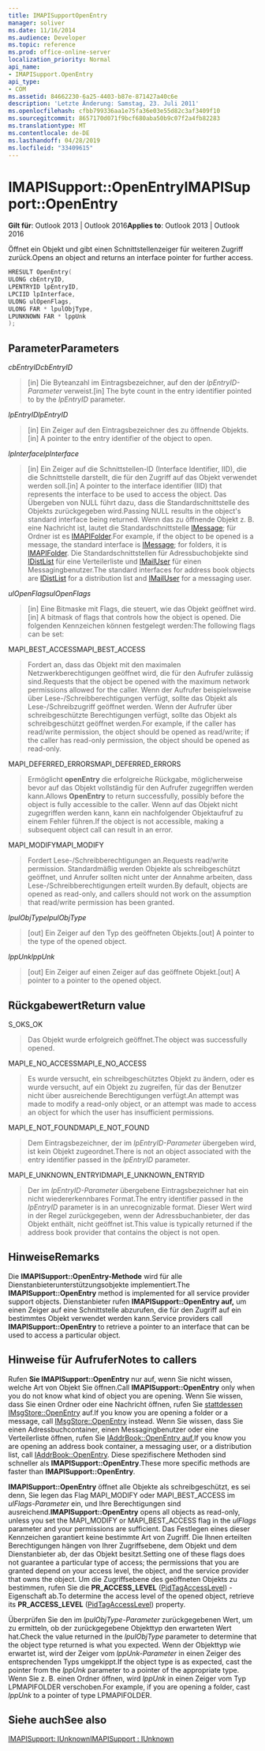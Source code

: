 ```yaml
---
title: IMAPISupportOpenEntry
manager: soliver
ms.date: 11/16/2014
ms.audience: Developer
ms.topic: reference
ms.prod: office-online-server
localization_priority: Normal
api_name:
- IMAPISupport.OpenEntry
api_type:
- COM
ms.assetid: 84662230-6a25-4403-b87e-871427a40c6e
description: 'Letzte Änderung: Samstag, 23. Juli 2011'
ms.openlocfilehash: cfbb799336aa1e75fa36e03e55d82c3af3409f10
ms.sourcegitcommit: 8657170d071f9bcf680aba50b9c07f2a4fb82283
ms.translationtype: MT
ms.contentlocale: de-DE
ms.lasthandoff: 04/28/2019
ms.locfileid: "33409615"
---
```

# <a name="imapisupportopenentry"></a><span data-ttu-id="a1664-103">IMAPISupport::OpenEntry</span><span class="sxs-lookup"><span data-stu-id="a1664-103">IMAPISupport::OpenEntry</span></span>

  
  
<span data-ttu-id="a1664-104">**Gilt für**: Outlook 2013 | Outlook 2016</span><span class="sxs-lookup"><span data-stu-id="a1664-104">**Applies to**: Outlook 2013 | Outlook 2016</span></span> 
  
<span data-ttu-id="a1664-105">Öffnet ein Objekt und gibt einen Schnittstellenzeiger für weiteren Zugriff zurück.</span><span class="sxs-lookup"><span data-stu-id="a1664-105">Opens an object and returns an interface pointer for further access.</span></span> 
  
```cpp
HRESULT OpenEntry(
ULONG cbEntryID,
LPENTRYID lpEntryID,
LPCIID lpInterface,
ULONG ulOpenFlags,
ULONG FAR * lpulObjType,
LPUNKNOWN FAR * lppUnk
);
```

## <a name="parameters"></a><span data-ttu-id="a1664-106">Parameter</span><span class="sxs-lookup"><span data-stu-id="a1664-106">Parameters</span></span>

 <span data-ttu-id="a1664-107">_cbEntryID_</span><span class="sxs-lookup"><span data-stu-id="a1664-107">_cbEntryID_</span></span>
  
> <span data-ttu-id="a1664-108">[in] Die Byteanzahl im Eintragsbezeichner, auf den der  _lpEntryID-Parameter_ verweist.</span><span class="sxs-lookup"><span data-stu-id="a1664-108">[in] The byte count in the entry identifier pointed to by the  _lpEntryID_ parameter.</span></span> 
    
 <span data-ttu-id="a1664-109">_lpEntryID_</span><span class="sxs-lookup"><span data-stu-id="a1664-109">_lpEntryID_</span></span>
  
> <span data-ttu-id="a1664-110">[in] Ein Zeiger auf den Eintragsbezeichner des zu öffnende Objekts.</span><span class="sxs-lookup"><span data-stu-id="a1664-110">[in] A pointer to the entry identifier of the object to open.</span></span>
    
 <span data-ttu-id="a1664-111">_lpInterface_</span><span class="sxs-lookup"><span data-stu-id="a1664-111">_lpInterface_</span></span>
  
> <span data-ttu-id="a1664-112">[in] Ein Zeiger auf die Schnittstellen-ID (Interface Identifier, IID), die die Schnittstelle darstellt, die für den Zugriff auf das Objekt verwendet werden soll.</span><span class="sxs-lookup"><span data-stu-id="a1664-112">[in] A pointer to the interface identifier (IID) that represents the interface to be used to access the object.</span></span> <span data-ttu-id="a1664-113">Das Übergeben von NULL führt dazu, dass die Standardschnittstelle des Objekts zurückgegeben wird.</span><span class="sxs-lookup"><span data-stu-id="a1664-113">Passing NULL results in the object's standard interface being returned.</span></span> <span data-ttu-id="a1664-114">Wenn das zu öffnende Objekt z. B. eine Nachricht ist, lautet die Standardschnittstelle [IMessage](imessageimapiprop.md); für Ordner ist es [IMAPIFolder](imapifolderimapicontainer.md).</span><span class="sxs-lookup"><span data-stu-id="a1664-114">For example, if the object to be opened is a message, the standard interface is [IMessage](imessageimapiprop.md); for folders, it is [IMAPIFolder](imapifolderimapicontainer.md).</span></span> <span data-ttu-id="a1664-115">Die Standardschnittstellen für Adressbuchobjekte sind [IDistList](idistlistimapicontainer.md) für eine Verteilerliste und [IMailUser](imailuserimapiprop.md) für einen Messagingbenutzer.</span><span class="sxs-lookup"><span data-stu-id="a1664-115">The standard interfaces for address book objects are [IDistList](idistlistimapicontainer.md) for a distribution list and [IMailUser](imailuserimapiprop.md) for a messaging user.</span></span> 
    
 <span data-ttu-id="a1664-116">_ulOpenFlags_</span><span class="sxs-lookup"><span data-stu-id="a1664-116">_ulOpenFlags_</span></span>
  
> <span data-ttu-id="a1664-117">[in] Eine Bitmaske mit Flags, die steuert, wie das Objekt geöffnet wird.</span><span class="sxs-lookup"><span data-stu-id="a1664-117">[in] A bitmask of flags that controls how the object is opened.</span></span> <span data-ttu-id="a1664-118">Die folgenden Kennzeichen können festgelegt werden:</span><span class="sxs-lookup"><span data-stu-id="a1664-118">The following flags can be set:</span></span>
    
<span data-ttu-id="a1664-119">MAPI_BEST_ACCESS</span><span class="sxs-lookup"><span data-stu-id="a1664-119">MAPI_BEST_ACCESS</span></span> 
  
> <span data-ttu-id="a1664-120">Fordert an, dass das Objekt mit den maximalen Netzwerkberechtigungen geöffnet wird, die für den Aufrufer zulässig sind.</span><span class="sxs-lookup"><span data-stu-id="a1664-120">Requests that the object be opened with the maximum network permissions allowed for the caller.</span></span> <span data-ttu-id="a1664-121">Wenn der Aufrufer beispielsweise über Lese-/Schreibberechtigungen verfügt, sollte das Objekt als Lese-/Schreibzugriff geöffnet werden. Wenn der Aufrufer über schreibgeschützte Berechtigungen verfügt, sollte das Objekt als schreibgeschützt geöffnet werden.</span><span class="sxs-lookup"><span data-stu-id="a1664-121">For example, if the caller has read/write permission, the object should be opened as read/write; if the caller has read-only permission, the object should be opened as read-only.</span></span> 
    
<span data-ttu-id="a1664-122">MAPI_DEFERRED_ERRORS</span><span class="sxs-lookup"><span data-stu-id="a1664-122">MAPI_DEFERRED_ERRORS</span></span> 
  
> <span data-ttu-id="a1664-123">Ermöglicht **openEntry** die erfolgreiche Rückgabe, möglicherweise bevor auf das Objekt vollständig für den Aufrufer zugegriffen werden kann.</span><span class="sxs-lookup"><span data-stu-id="a1664-123">Allows **OpenEntry** to return successfully, possibly before the object is fully accessible to the caller.</span></span> <span data-ttu-id="a1664-124">Wenn auf das Objekt nicht zugegriffen werden kann, kann ein nachfolgender Objektaufruf zu einem Fehler führen.</span><span class="sxs-lookup"><span data-stu-id="a1664-124">If the object is not accessible, making a subsequent object call can result in an error.</span></span> 
    
<span data-ttu-id="a1664-125">MAPI_MODIFY</span><span class="sxs-lookup"><span data-stu-id="a1664-125">MAPI_MODIFY</span></span> 
  
> <span data-ttu-id="a1664-126">Fordert Lese-/Schreibberechtigungen an.</span><span class="sxs-lookup"><span data-stu-id="a1664-126">Requests read/write permission.</span></span> <span data-ttu-id="a1664-127">Standardmäßig werden Objekte als schreibgeschützt geöffnet, und Anrufer sollten nicht unter der Annahme arbeiten, dass Lese-/Schreibberechtigungen erteilt wurden.</span><span class="sxs-lookup"><span data-stu-id="a1664-127">By default, objects are opened as read-only, and callers should not work on the assumption that read/write permission has been granted.</span></span> 
    
 <span data-ttu-id="a1664-128">_lpulObjType_</span><span class="sxs-lookup"><span data-stu-id="a1664-128">_lpulObjType_</span></span>
  
> <span data-ttu-id="a1664-129">[out] Ein Zeiger auf den Typ des geöffneten Objekts.</span><span class="sxs-lookup"><span data-stu-id="a1664-129">[out] A pointer to the type of the opened object.</span></span>
    
 <span data-ttu-id="a1664-130">_lppUnk_</span><span class="sxs-lookup"><span data-stu-id="a1664-130">_lppUnk_</span></span>
  
> <span data-ttu-id="a1664-131">[out] Ein Zeiger auf einen Zeiger auf das geöffnete Objekt.</span><span class="sxs-lookup"><span data-stu-id="a1664-131">[out] A pointer to a pointer to the opened object.</span></span>
    
## <a name="return-value"></a><span data-ttu-id="a1664-132">Rückgabewert</span><span class="sxs-lookup"><span data-stu-id="a1664-132">Return value</span></span>

<span data-ttu-id="a1664-133">S_OK</span><span class="sxs-lookup"><span data-stu-id="a1664-133">S_OK</span></span> 
  
> <span data-ttu-id="a1664-134">Das Objekt wurde erfolgreich geöffnet.</span><span class="sxs-lookup"><span data-stu-id="a1664-134">The object was successfully opened.</span></span>
    
<span data-ttu-id="a1664-135">MAPI_E_NO_ACCESS</span><span class="sxs-lookup"><span data-stu-id="a1664-135">MAPI_E_NO_ACCESS</span></span> 
  
> <span data-ttu-id="a1664-136">Es wurde versucht, ein schreibgeschütztes Objekt zu ändern, oder es wurde versucht, auf ein Objekt zu zugreifen, für das der Benutzer nicht über ausreichende Berechtigungen verfügt.</span><span class="sxs-lookup"><span data-stu-id="a1664-136">An attempt was made to modify a read-only object, or an attempt was made to access an object for which the user has insufficient permissions.</span></span>
    
<span data-ttu-id="a1664-137">MAPI_E_NOT_FOUND</span><span class="sxs-lookup"><span data-stu-id="a1664-137">MAPI_E_NOT_FOUND</span></span> 
  
> <span data-ttu-id="a1664-138">Dem Eintragsbezeichner, der im  _lpEntryID-Parameter_ übergeben wird, ist kein Objekt zugeordnet.</span><span class="sxs-lookup"><span data-stu-id="a1664-138">There is not an object associated with the entry identifier passed in the  _lpEntryID_ parameter.</span></span> 
    
<span data-ttu-id="a1664-139">MAPI_E_UNKNOWN_ENTRYID</span><span class="sxs-lookup"><span data-stu-id="a1664-139">MAPI_E_UNKNOWN_ENTRYID</span></span> 
  
> <span data-ttu-id="a1664-140">Der im  _lpEntryID-Parameter_ übergebene Eintragsbezeichner hat ein nicht wiedererkennbares Format.</span><span class="sxs-lookup"><span data-stu-id="a1664-140">The entry identifier passed in the  _lpEntryID_ parameter is in an unrecognizable format.</span></span> <span data-ttu-id="a1664-141">Dieser Wert wird in der Regel zurückgegeben, wenn der Adressbuchanbieter, der das Objekt enthält, nicht geöffnet ist.</span><span class="sxs-lookup"><span data-stu-id="a1664-141">This value is typically returned if the address book provider that contains the object is not open.</span></span> 
    
## <a name="remarks"></a><span data-ttu-id="a1664-142">Hinweise</span><span class="sxs-lookup"><span data-stu-id="a1664-142">Remarks</span></span>

<span data-ttu-id="a1664-143">Die **IMAPISupport::OpenEntry-Methode** wird für alle Dienstanbieterunterstützungsobjekte implementiert.</span><span class="sxs-lookup"><span data-stu-id="a1664-143">The **IMAPISupport::OpenEntry** method is implemented for all service provider support objects.</span></span> <span data-ttu-id="a1664-144">Dienstanbieter rufen **IMAPISupport::OpenEntry auf,** um einen Zeiger auf eine Schnittstelle abzurufen, die für den Zugriff auf ein bestimmtes Objekt verwendet werden kann.</span><span class="sxs-lookup"><span data-stu-id="a1664-144">Service providers call **IMAPISupport::OpenEntry** to retrieve a pointer to an interface that can be used to access a particular object.</span></span> 
  
## <a name="notes-to-callers"></a><span data-ttu-id="a1664-145">Hinweise für Aufrufer</span><span class="sxs-lookup"><span data-stu-id="a1664-145">Notes to callers</span></span>

<span data-ttu-id="a1664-146">Rufen **Sie IMAPISupport::OpenEntry** nur auf, wenn Sie nicht wissen, welche Art von Objekt Sie öffnen.</span><span class="sxs-lookup"><span data-stu-id="a1664-146">Call **IMAPISupport::OpenEntry** only when you do not know what kind of object you are opening.</span></span> <span data-ttu-id="a1664-147">Wenn Sie wissen, dass Sie einen Ordner oder eine Nachricht öffnen, rufen Sie [stattdessen IMsgStore::OpenEntry](imsgstore-openentry.md) auf.</span><span class="sxs-lookup"><span data-stu-id="a1664-147">If you know you are opening a folder or a message, call [IMsgStore::OpenEntry](imsgstore-openentry.md) instead.</span></span> <span data-ttu-id="a1664-148">Wenn Sie wissen, dass Sie einen Adressbuchcontainer, einen Messagingbenutzer oder eine Verteilerliste öffnen, rufen Sie [IAddrBook::OpenEntry auf.](iaddrbook-openentry.md)</span><span class="sxs-lookup"><span data-stu-id="a1664-148">If you know you are opening an address book container, a messaging user, or a distribution list, call [IAddrBook::OpenEntry](iaddrbook-openentry.md).</span></span> <span data-ttu-id="a1664-149">Diese spezifischere Methoden sind schneller als **IMAPISupport::OpenEntry**.</span><span class="sxs-lookup"><span data-stu-id="a1664-149">These more specific methods are faster than **IMAPISupport::OpenEntry**.</span></span> 
  
 <span data-ttu-id="a1664-150">**IMAPISupport::OpenEntry** öffnet alle Objekte als schreibgeschützt, es sei denn, Sie legen das Flag MAPI_MODIFY oder MAPI_BEST_ACCESS im  _ulFlags-Parameter_ ein, und Ihre Berechtigungen sind ausreichend.</span><span class="sxs-lookup"><span data-stu-id="a1664-150">**IMAPISupport::OpenEntry** opens all objects as read-only, unless you set the MAPI_MODIFY or MAPI_BEST_ACCESS flag in the  _ulFlags_ parameter and your permissions are sufficient.</span></span> <span data-ttu-id="a1664-151">Das Festlegen eines dieser Kennzeichen garantiert keine bestimmte Art von Zugriff. Die Ihnen erteilten Berechtigungen hängen von Ihrer Zugriffsebene, dem Objekt und dem Dienstanbieter ab, der das Objekt besitzt.</span><span class="sxs-lookup"><span data-stu-id="a1664-151">Setting one of these flags does not guarantee a particular type of access; the permissions that you are granted depend on your access level, the object, and the service provider that owns the object.</span></span> <span data-ttu-id="a1664-152">Um die Zugriffsebene des geöffneten Objekts zu bestimmen, rufen Sie die **PR_ACCESS_LEVEL** ([PidTagAccessLevel](pidtagaccesslevel-canonical-property.md)) -Eigenschaft ab.</span><span class="sxs-lookup"><span data-stu-id="a1664-152">To determine the access level of the opened object, retrieve its **PR_ACCESS_LEVEL** ([PidTagAccessLevel](pidtagaccesslevel-canonical-property.md)) property.</span></span>
  
<span data-ttu-id="a1664-153">Überprüfen Sie den im  _lpulObjType-Parameter_ zurückgegebenen Wert, um zu ermitteln, ob der zurückgegebene Objekttyp den erwarteten Wert hat.</span><span class="sxs-lookup"><span data-stu-id="a1664-153">Check the value returned in the  _lpulObjType_ parameter to determine that the object type returned is what you expected.</span></span> <span data-ttu-id="a1664-154">Wenn der Objekttyp wie erwartet ist, wird der Zeiger vom  _lppUnk-Parameter_ in einen Zeiger des entsprechenden Typs umgekippt.</span><span class="sxs-lookup"><span data-stu-id="a1664-154">If the object type is as expected, cast the pointer from the  _lppUnk_ parameter to a pointer of the appropriate type.</span></span> <span data-ttu-id="a1664-155">Wenn Sie z. B. einen Ordner öffnen, wird  _lppUnk_ in einen Zeiger vom Typ LPMAPIFOLDER verschoben.</span><span class="sxs-lookup"><span data-stu-id="a1664-155">For example, if you are opening a folder, cast  _lppUnk_ to a pointer of type LPMAPIFOLDER.</span></span> 
  
## <a name="see-also"></a><span data-ttu-id="a1664-156">Siehe auch</span><span class="sxs-lookup"><span data-stu-id="a1664-156">See also</span></span>



[<span data-ttu-id="a1664-157">IMAPISupport: IUnknown</span><span class="sxs-lookup"><span data-stu-id="a1664-157">IMAPISupport : IUnknown</span></span>](imapisupportiunknown.md)

